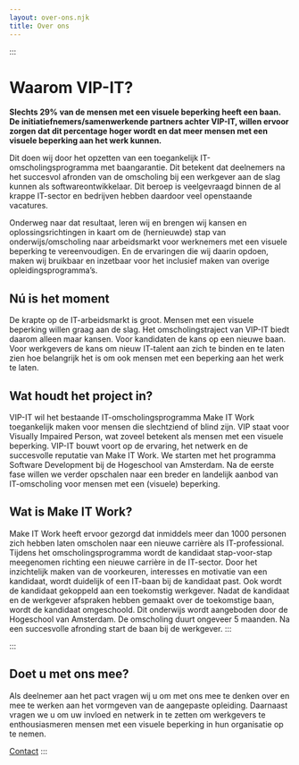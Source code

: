 ```yaml
---
layout: over-ons.njk
title: Over ons
---
```

:::
# Waarom VIP-IT?
**Slechts 29% van de mensen met een visuele beperking heeft een baan. De
initiatiefnemers/samenwerkende partners achter VIP-IT, willen ervoor
zorgen dat dit percentage hoger wordt en dat meer mensen met een
visuele beperking aan het werk kunnen.**

Dit doen wij door het opzetten van een toegankelijk IT-omscholingsprogramma
met baangarantie. Dit betekent dat deelnemers na het succesvol afronden van
de omscholing bij een werkgever aan de slag kunnen als softwareontwikkelaar.
Dit beroep is veelgevraagd binnen de al krappe IT-sector en bedrijven hebben
daardoor veel openstaande vacatures.

Onderweg naar dat resultaat, leren wij en brengen wij kansen en
oplossingsrichtingen in kaart om de (hernieuwde) stap van
onderwijs/omscholing naar arbeidsmarkt voor werknemers met een visuele
beperking te vereenvoudigen. En de ervaringen die wij daarin opdoen, maken
wij bruikbaar en inzetbaar voor het inclusief maken van overige
opleidingsprogramma’s.

## Nú is het moment
De krapte op de IT-arbeidsmarkt is groot. Mensen met een visuele beperking
willen graag aan de slag. Het omscholingstraject van VIP-IT biedt daarom
alleen maar kansen. Voor kandidaten de kans op een nieuwe baan. Voor
werkgevers de kans om nieuw IT-talent aan zich te binden en te laten zien
hoe belangrijk het is om ook mensen met een beperking aan het werk te laten.

## Wat houdt het project in?
VIP-IT wil het bestaande IT-omscholingsprogramma Make IT Work toegankelijk 
maken voor mensen die slechtziend of blind zijn. VIP staat voor Visually 
Impaired Person, wat zoveel betekent als mensen met een visuele beperking. 
VIP-IT bouwt voort op de ervaring, het netwerk en de succesvolle reputatie 
van Make IT Work. We starten met het programma Software Development bij de 
Hogeschool van Amsterdam. Na de eerste fase willen we verder opschalen naar 
een breder en landelijk aanbod van IT-omscholing voor mensen met een 
(visuele) beperking.

## Wat is Make IT Work?
Make IT Work heeft ervoor gezorgd dat inmiddels meer dan 1000 personen zich 
hebben laten omscholen naar een nieuwe carrière als IT-professional. Tijdens 
het omscholingsprogramma wordt de kandidaat stap-voor-stap meegenomen 
richting een nieuwe carrière in de IT-sector. Door het inzichtelijk maken 
van de voorkeuren, interesses en motivatie van een kandidaat, wordt 
duidelijk of een IT-baan bij de kandidaat past. Ook wordt de kandidaat 
gekoppeld aan een toekomstig werkgever. Nadat de kandidaat en de werkgever 
afspraken hebben gemaakt over de toekomstige baan, wordt de kandidaat
omgeschoold. Dit onderwijs wordt aangeboden door de Hogeschool van
Amsterdam. De omscholing duurt ongeveer 5 maanden. Na een succesvolle
afronding start de baan bij de werkgever.
:::

:::
## Doet u met ons mee?
Als deelnemer aan het pact vragen wij u om met ons mee te denken over en mee te werken aan het vormgeven van de aangepaste opleiding. Daarnaast vragen we u om uw invloed en netwerk in te zetten om werkgevers te enthousiasmeren mensen met een visuele beperking in hun organisatie op te nemen.

[Contact](/contact)
:::
